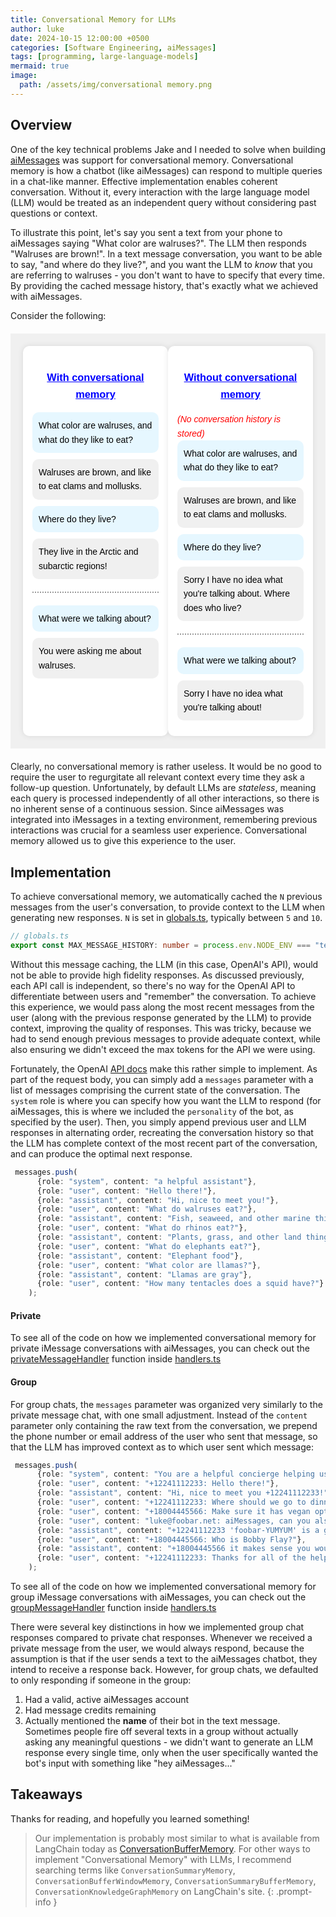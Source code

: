 ```yaml
---
title: Conversational Memory for LLMs
author: luke
date: 2024-10-15 12:00:00 +0500
categories: [Software Engineering, aiMessages]
tags: [programming, large-language-models]
mermaid: true
image:
  path: /assets/img/conversational memory.png
---
```


## Overview

One of the key technical problems Jake and I needed to solve when building [aiMessages](https://lwcarani.github.io/posts/aimessages-reflections-1/) was support for conversational memory. Conversational memory is how a chatbot (like aiMessages) can respond to multiple queries in a chat-like manner. Effective implementation enables coherent conversation. Without it, every interaction with the large language model (LLM) would be treated as an independent query without considering past questions or context. 

To illustrate this point, let's say you sent a text from your phone to aiMessages saying "What color are walruses?". The LLM then responds "Walruses are brown!". In a text message conversation, you want to be able to say, "and where do they live?", and you want the LLM to *know* that you are referring to walruses - you don't want to have to specify that every time. By providing the cached message history, that's exactly what we achieved with aiMessages. 

Consider the following:

<div style="font-family: Arial, sans-serif; line-height: 1.6; margin: 20px 0; padding: 20px; background-color: #f0f0f0; max-width: 100%; overflow-x: auto;">
  <style scoped>
    .container { display: flex; justify-content: space-between; }
    .column { width: 48%; background-color: white; padding: 15px; border-radius: 10px; box-shadow: 0 0 10px rgba(0,0,0,0.1); }
    h3 { color: blue; text-align: center; text-decoration: underline; }
    .user-input { background-color: #e6f7ff; border-radius: 10px; padding: 10px; margin-bottom: 10px; color: black; }
    .llm-response { background-color: #f0f0f0; border-radius: 10px; padding: 10px; margin-bottom: 10px; color: black; }
    .conversation-history { border-top: 2px dotted #999; margin-top: 20px; padding-top: 20px; }
    .no-memory { color: red; font-style: italic; }
    @media (max-width: 768px) {
      .container { flex-direction: column; }
      .column { width: 100%; margin-bottom: 20px; }
    }
  </style>
  <div class="container">
    <div class="column">
      <h3>With conversational memory</h3>
      <div class="user-input">What color are walruses, and what do they like to eat?</div>
      <div class="llm-response">Walruses are brown, and like to eat clams and mollusks.</div>
      <div class="user-input">Where do they live?</div>
      <div class="llm-response">They live in the Arctic and subarctic regions!</div>
      <div class="conversation-history">
        <div class="user-input">What were we talking about?</div>
        <div class="llm-response">You were asking me about walruses.</div>
      </div>
    </div>
    <div class="column">
      <h3>Without conversational memory</h3>
      <div class="no-memory">(No conversation history is stored)</div>
      <div class="user-input">What color are walruses, and what do they like to eat?</div>
      <div class="llm-response">Walruses are brown, and like to eat clams and mollusks.</div>
      <div class="user-input">Where do they live?</div>
      <div class="llm-response">Sorry I have no idea what you're talking about. Where does who live?</div>
      <div class="conversation-history">
        <div class="user-input">What were we talking about?</div>
        <div class="llm-response">Sorry I have no idea what you're talking about!</div>
      </div>
    </div>
  </div>
</div>

Clearly, no conversational memory is rather useless. It would be no good to require the user to regurgitate all relevant context every time they ask a follow-up question. Unfortunately, by default LLMs are *stateless*, meaning each query is processed independently of all other interactions, so there is no inherent sense of a continuous session. Since aiMessages was integrated into iMessages in a texting environment, remembering previous interactions was crucial for a seamless user experience. Conversational memory allowed us to give this experience to the user.

## Implementation

To achieve conversational memory, we automatically cached the `N` previous messages from the user's conversation, to provide context to the LLM when generating new responses. `N` is set in [globals.ts](https://github.com/lwcarani/aiMessages-backend-public/blob/main/functions/src/globals.ts), typically between `5` and `10`.

```ts
// globals.ts
export const MAX_MESSAGE_HISTORY: number = process.env.NODE_ENV === "test" ? 5 : 10;
```

Without this message caching, the LLM (in this case, OpenAI's API), would not be able to provide high fidelity responses. As discussed previously, each API call is independent, so there's no way for the OpenAI API to differentiate between users and "remember" the conversation. To achieve this experience, we would pass along the most recent messages from the user (along with the previous response generated by the LLM) to provide context, improving the quality of responses. This was tricky, because we had to send enough previous messages to provide adequate context, while also ensuring we didn't exceed the max tokens for the API we were using.

Fortunately, the OpenAI [API docs](https://platform.openai.com/docs/api-reference/chat/create) make this rather simple to implement. As part of the request body, you can simply add a `messages` parameter with a list of messages comprising the current state of the conversation. The `system` role is where you can specify how you want the LLM to respond (for aiMessages, this is where we included the `personality` of the bot, as specified by the user). Then, you simply append previous user and LLM responses in alternating order, recreating the conversation history so that the LLM has complete context of the most recent part of the conversation, and can produce the optimal next response.

```ts
 messages.push(
      {role: "system", content: "a helpful assistant"},
      {role: "user", content: "Hello there!"},
      {role: "assistant", content: "Hi, nice to meet you!"},
      {role: "user", content: "What do walruses eat?"},
      {role: "assistant", content: "Fish, seaweed, and other marine things"},
      {role: "user", content: "What do rhinos eat?"},
      {role: "assistant", content: "Plants, grass, and other land things"},
      {role: "user", content: "What do elephants eat?"},
      {role: "assistant", content: "Elephant food"},
      {role: "user", content: "What color are llamas?"},
      {role: "assistant", content: "Llamas are gray"},
      {role: "user", content: "How many tentacles does a squid have?"}
    );
```

#### Private

To see all of the code on how we implemented conversational memory for private iMessage conversations with aiMessages, you can check out the [privateMessageHandler](https://github.com/lwcarani/aiMessages-backend-public/blob/main/functions/src/handlers.ts#L272) 
function inside [handlers.ts](https://github.com/lwcarani/aiMessages-backend-public/blob/main/functions/src/handlers.ts)

#### Group

For group chats, the `messages` parameter was organized very similarly to the private message chat, with one small adjustment. Instead of the `content` parameter only containing the raw text from the conversation, we prepend the phone number or email address of the user who sent that message, so that the LLM has improved context as to which user sent which message:

```ts
 messages.push(
      {role: "system", content: "You are a helpful concierge helping us find a restaurant."},
      {role: "user", content: "+12241112233: Hello there!"},
      {role: "assistant", content: "Hi, nice to meet you +12241112233!"},
      {role: "user", content: "+12241112233: Where should we go to dinner in Buffalo New York?"},
      {role: "user", content: "+18004445566: Make sure it has vegan options"},
      {role: "user", content: "luke@foobar.net: aiMessages, can you also make sure they serve good cocktails?"},
      {role: "assistant", content: "+12241112233 'foobar-YUMYUM' is a great choice with plenty of seating in Buffalo. +18004445566, they have plenty of great vegan options, and don't worry luke@foobar.net, they have world famous cocktails too, recommended by Bobby Flay himself."},
      {role: "user", content: "+18004445566: Who is Bobby Flay?"},
      {role: "assistant", content: "+18004445566 it makes sense you wouldn't know who Bobby Flay is, he loves to grill meat, and since you are a vegan, you probably wouldn't follow his cooking shows or recipes. Rest assured, you can trust his opinion, and mine!"},
      {role: "user", content: "+12241112233: Thanks for all of the help, aiMessages!"}
    );
```

To see all of the code on how we implemented conversational memory for group iMessage conversations with aiMessages, you can check out the [groupMessageHandler](https://github.com/lwcarani/aiMessages-backend-public/blob/main/functions/src/handlers.ts#L494) 
function inside [handlers.ts](https://github.com/lwcarani/aiMessages-backend-public/blob/main/functions/src/handlers.ts)

There were several key distinctions in how we implemented group chat responses compared to private chat responses. Whenever we received a private message from the user, we would always respond, because the assumption is that if the user sends a text to the aiMessages chatbot, they intend to receive a response back. However, for group chats, we defaulted to only responding if someone in the group: 
1. Had a valid, active aiMessages account
2. Had message credits remaining
3. Actually mentioned the **name** of their bot in the text message. Sometimes people fire off several texts in a group without actually asking any meaningful questions - we didn't want to generate an LLM response every single time, only when the user specifically wanted the bot's input with something like "hey aiMessages..."

## Takeaways

Thanks for reading, and hopefully you learned something!

> Our implementation is probably most similar to what is available from LangChain today as [ConversationBufferMemory](https://api.python.langchain.com/en/latest/memory/langchain.memory.buffer.ConversationBufferMemory.html). For other ways to implement "Conversational Memory" with LLMs, I recommend searching terms like `ConversationSummaryMemory`, `ConversationBufferWindowMemory`, `ConversationSummaryBufferMemory`, `ConversationKnowledgeGraphMemory` on LangChain's site.
{: .prompt-info }
